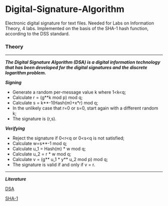 # Digital-Signature-Algorithm

Electronic digital signature for text files. Needed for Labs on Information Theory, 4 labs. Implemented on the basis of the SHA-1 hash function, according to the DSS standard.

### Theory
--------------------------------------------------------------------------------------------------------------------------------------

***The Digital Signature Algorithm (DSA) is a digital information technology that has been developed for the digital signatures and the discrete logarithm problem.***

***Signing***
* Generate a random per-message value k where 1<k<q;
* Calculate r = (g**k mod p) mod q;
* Calculate s = k**-1(Hash(m)+x*r) mod  q;
* In the unlikely case that r=0 or s=0, start again with a different random k;
* The signature is (r,s).

***Verifying***
* Reject the signature if 0<r<q or 0<s<q is not satisfied;
* Calculate w=s**-1 mod q;
* Calculate u_1 = Hash(m) * w mod q;
* Calculate u_2 = r * w mod q;
* Calculate v = (g** u_1 * y** u_2 mod p) mod q;
* The signature is valid if and only if v = r.

---------------------------------------------------------------------------------------------------------------------------------------

***Literature***

[DSA](https://en.wikipedia.org/wiki/Digital_Signature_Algorithm)

[SHA-1](https://en.wikipedia.org/wiki/SHA-1)
